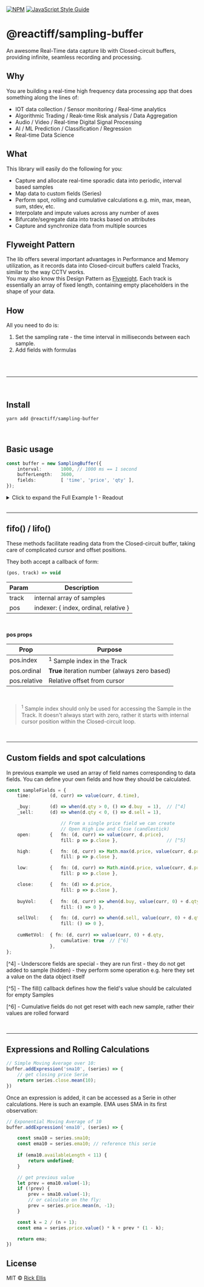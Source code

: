 [![NPM](https://img.shields.io/npm/v/@reactiff/sampling-buffer.svg)](https://www.npmjs.com/package/@reactiff/sampling-buffer) [![JavaScript Style Guide](https://img.shields.io/badge/code_style-standard-brightgreen.svg)](https://standardjs.com)
# @reactiff/sampling-buffer

An awesome Real-Time data capture lib with Closed-circuit buffers, providing infinite, seamless recording and processing.
  
## Why

You are building a real-time high frequency data processing app that does something along the lines of:
- IOT data collection / Sensor monitoring / Real-time analytics
- Algorithmic Trading / Reak-time Risk analysis / Data Aggregation
- Audio / Video / Real-time Digital Signal Processing
- AI / ML Prediction / Classification / Regression
- Real-time Data Science
  

## What

This library will easily do the following for you:
- Capture and allocate real-time sporadic data into periodic, interval based samples
- Map data to custom fields (Series) 
- Perform spot, rolling and cumulative calculations e.g. min, max, mean, sum, stdev, etc.
- Interpolate and impute values across any number of axes
- Bifurcate/segregate data into tracks based on attributes
- Capture and synchronize data from multiple sources
  

## Flyweight Pattern

The lib offers several important advantages in Performance and Memory utilization, as it records data into Closed-circuit buffers caleld Tracks, similar to the way CCTV works.  
You may also know this Design Pattern as [Flyweight](https://en.wikipedia.org/wiki/Flyweight_pattern).  Each track is essentially an array of fixed length, 
containing empty placeholders in the shape of your data.   


## How
All you need to do is:
1. Set the sampling rate - the time interval in milliseconds between each sample.
2. Add fields with formulas
<br>
<br>

--- 

<br>

## Install 

```bash
yarn add @reactiff/sampling-buffer
```

<br>

## Basic usage

```ts
const buffer = new SamplingBuffer({ 
    interval:       1000, // 1000 ms == 1 second
    bufferLength:   3600,         
    fields:         [ 'time', 'price', 'qty' ],     
});
```

<details>
<summary>Click to expand the Full Example 1 - Readout</summary>

```tsx
// EXAMPLE 1 - SIMPLE READOUT

import { SamplingBuffer } from '@reactiff/sampling-buffer';

const INTERVAL = 1000;  // ms
const LENGTH   = 3600;  // this means one hour

const sampler  = new SamplingBuffer({
    interval:     INTERVAL,   
    bufferLength: LENGTH,             
    fields:       [ 'time', 'price', 'qty' ],
});

// declare once and read values in each time
const items    = new Array(LENGTH);

// THE READOUT FUNCTION
function readOut(track) {
    track.fifo((pos, track) => {
        items[pos.ordinal] = track[pos.index];
    });
};

sampler.onTrackStart = (t) => t.onUpdate = () => readOut(t);
sampler.startSampling();

// --------------------------------------------------------
// EMULATE INCOMING DATA

const date = new Date();    // for gettine time
const data = {              // reusable data placeholder
    time:  0,
    price: 100,
    qty:   0,
};

const emulateDataEvent = () => {
    data.price = data.price + (Math.random() - 0.5);
    data.qty   = Math.round(Math.random() * 100 - 50);
    data.time  = date.getTime();

    // PASS IT TO SAMPLER
    sampler.capture(data);

    // repeat
    setTimeout(emulateDataEvent, 0);
};

emulateDataEvent();
```
</details>

<br>

---

## fifo() / lifo()

These methods facilitate reading data from the Closed-circuit buffer, 
taking care of complicated cursor and offset positions.  

They both accept a callback of form:

```ts
(pos, track) => void
```

| Param | Description |
| ----- | ----------- |
| track | internal array of samples |
| pos   | indexer: { index, ordinal, relative } |

<br>

**pos props**

| Prop | Purpose |
| ---- | ------- |
| pos.index | <sup>1</sup> Sample index in the Track |
| pos.ordinal | **True** iteration number (always zero based) |
| pos.relative | Relative offset from cursor |

<br>

> <sup>1</sup>  Sample index should only be used for accessing the Sample in the Track.
> It doesn't always start with zero, rather it starts with internal cursor position 
> within the Closed-circuit loop.

<br>

---

## Custom fields and spot calculations

In previous example we used an array of field names corresponding to data fields.
You can define your own fields and how they should be calculated.

```ts
const sampleFields = {            
    time:       (d, curr) => value(curr, d.time), 

    _buy:       (d) => when(d.qty > 0, () => d.buy  = 1),  // [^4]
    _sell:      (d) => when(d.qty < 0, () => d.sell = 1),

                    // From a single price field we can create
                    // Open High Low and Close (candlestick)
    open:       {   fn: (d, curr) => value(curr, d.price), 
                    fill: p => p.close },                  // [^5]

    high:       {   fn: (d, curr) => Math.max(d.price, value(curr, d.price)), 
                    fill: p => p.close }, 

    low:        {   fn: (d, curr) => Math.min(d.price, value(curr, d.price)), 
                    fill: p => p.close },

    close:      {   fn: (d) => d.price, 
                    fill: p => p.close },
    
    buyVol:     {   fn: (d, curr) => when(d.buy, value(curr, 0) + d.qty), 
                    fill: () => 0 },

    sellVol:    {   fn: (d, curr) => when(d.sell, value(curr, 0) + d.qty), 
                    fill: () => 0 },
    
    cumNetVol:  { fn: (d, curr) => value(curr, 0) + d.qty, 
                    cumulative: true  // [^6]
                },
};
```

[^4] - Underscore fields are special
        - they are run first
        - they do not get added to sample (hidden)
        - they perform some operation e.g. here they set a value on the data object itself
        <br>

[^5] - The fill() callback defines how the field's value should be calculated for empty Samples

[^6] - Cumulative fields do not get reset with each new sample, rather their values are rolled forward

<br>

---


## Expressions and Rolling Calculations

```ts
// Simple Moving Average over 10:
buffer.addExpression('sma10', (series) => {
    // get closing price Serie
    return series.close.mean(10);
})
```

Once an expression is added, it can be accessed as a Serie in other calculations.  Here is such an example.  EMA uses SMA in its first observation:
```ts
// Exponential Moving Average of 10
buffer.addExpression('ema10', (series) => {

    const sma10 = series.sma10; 
    const ema10 = series.ema10; // reference this serie  
  
    if (ema10.availableLength < 11) {
        return undefined;
    }

    // get previous value
    let prev = ema10.value(-1);
    if (!prev) {
        prev = sma10.value(-1);
        // or calculate on the fly:
        prev = series.price.mean(n, -1);
    }

    const k = 2 / (n + 1);
    const ema = series.price.value() * k + prev * (1 - k);

    return ema;
})
```   


## License

MIT © [Rick Ellis](https://github.com/reactiff)
